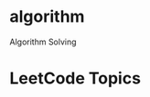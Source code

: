 # algorithm
Algorithm Solving


<!---LeetCode Topics Start-->
# LeetCode Topics

<!---LeetCode Topics End-->

